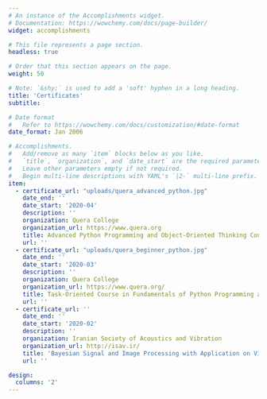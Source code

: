 ```yaml
---
# An instance of the Accomplishments widget.
# Documentation: https://wowchemy.com/docs/page-builder/
widget: accomplishments

# This file represents a page section.
headless: true

# Order that this section appears on the page.
weight: 50

# Note: `&shy;` is used to add a 'soft' hyphen in a long heading.
title: 'Certificates'
subtitle:

# Date format
#   Refer to https://wowchemy.com/docs/customization/#date-format
date_format: Jan 2006

# Accomplishments.
#   Add/remove as many `item` blocks below as you like.
#   `title`, `organization`, and `date_start` are the required parameters.
#   Leave other parameters empty if not required.
#   Begin multi-line descriptions with YAML's `|2-` multi-line prefix.
item:
  - certificate_url: "uploads/quera_advanced_python.jpg"
    date_end: ''
    date_start: '2020-04'
    description: ''
    organization: Quera College
    organization_url: https://www.quera.org
    title: Advanced Python Programming and Object-Oriented Thinking Course
    url: ''
  - certificate_url: "uploads/quera_beginner_python.jpg"
    date_end: ''
    date_start: '2020-03'
    description: ''
    organization: Quera College
    organization_url: https://www.quera.org/
    title: Task-Oriented Course in Fundamentals of Python Programming and Algorithmic Thinking
    url: ''
  - certificate_url: ''
    date_end: ''
    date_start: '2020-02'
    description: ''
    organization: Iranian Society of Acoustics and Vibration
    organization_url: http://isav.ir/
    title: 'Bayesian Signal and Image Processing with Application on Vibration and Acoustics'
    url: ''

design:
  columns: '2'
---
```

